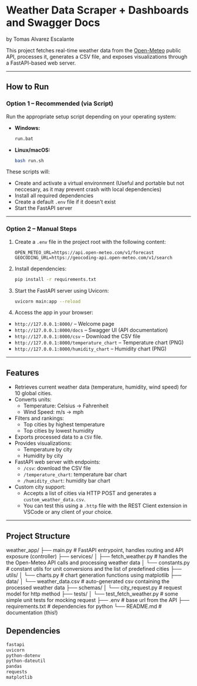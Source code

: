 # Weather Data Scraper + Dashboards and Swagger Docs  

by Tomas Alvarez Escalante

This project fetches real-time weather data from the [Open-Meteo](https://open-meteo.com/en/docs) public API, processes it, generates a CSV file, and exposes visualizations through a FastAPI-based web server.

---

## How to Run

### Option 1 – Recommended (via Script)

Run the appropriate setup script depending on your operating system:

- **Windows:**

    ```bash
    run.bat
    ```

- **Linux/macOS:**

    ```bash
    bash run.sh
    ```

These scripts will:

- Create and activate a virtual environment (Useful and portable but not neccesary, as it may prevent crash with local dependencies)
- Install all required dependencies
- Create a default `.env` file if it doesn't exist
- Start the FastAPI server

---

### Option 2 – Manual Steps

1. Create a `.env` file in the project root with the following content:

    ```
    OPEN_METEO_URL=https://api.open-meteo.com/v1/forecast
    GEOCODING_URL=https://geocoding-api.open-meteo.com/v1/search
    ```

2. Install dependencies:

    ```bash
    pip install -r requirements.txt
    ```

3. Start the FastAPI server using Uvicorn:

    ```bash
    uvicorn main:app --reload
    ```

4. Access the app in your browser:

- `http://127.0.0.1:8000/` – Welcome page  
- `http://127.0.0.1:8000/docs` – Swagger UI (API documentation)  
- `http://127.0.0.1:8000/csv` – Download the CSV file  
- `http://127.0.0.1:8000/temperature_chart` – Temperature chart (PNG)  
- `http://127.0.0.1:8000/humidity_chart` – Humidity chart (PNG)

---

## Features

- Retrieves current weather data (temperature, humidity, wind speed) for 10 global cities.
- Converts units:
  - Temperature: Celsius → Fahrenheit
  - Wind Speed: m/s → mph
- Filters and rankings:
  - Top cities by highest temperature
  - Top cities by lowest humidity
- Exports processed data to a `CSV` file.
- Provides visualizations:
  - Temperature by city
  - Humidity by city
- FastAPI web server with endpoints:
  - `/csv`: download the CSV file
  - `/temperature_chart`: temperature bar chart
  - `/humidity_chart`: humidity bar chart
- Custom city support:
  - Accepts a list of cities via HTTP POST and generates a `custom_weather_data.csv`.
  - You can test this using a `.http` file with the REST Client extension in VSCode or any client of your choice.

---

## Project Structure

weather_app/
├── main.py                  # FastAPI entrypoint, handles routing and API exposure  (controller)
├── services/
│   ├── fetch_weather.py     # handles the the Open-Meteo API calls and processing weather data
│   └── constants.py         # constant utils for unit conversions and the list of predefined cities
├── utils/
│   └── charts.py            # chart generation functions using matplotlib
├── data/
│   └── weather_data.csv     # auto-generated csv containing the processed weather data
├── schemas/
│   └── city_request.py      # request model for http method
├── tests/
│   └── test_fetch_weather.py  # some simple unit tests for mocking request
├── .env                     # base url from the API
├── requirements.txt         # dependencies for python
└── README.md                # documentation (this!)

## Dependencies

```bash
fastapi
uvicorn
python-dotenv
python-dateutil
pandas
requests
matplotlib
